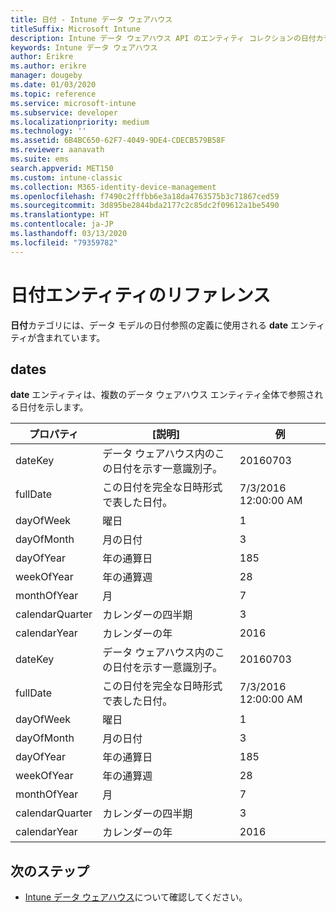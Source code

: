 ```yaml
---
title: 日付 - Intune データ ウェアハウス
titleSuffix: Microsoft Intune
description: Intune データ ウェアハウス API のエンティティ コレクションの日付カテゴリに関するリファレンス トピック。
keywords: Intune データ ウェアハウス
author: Erikre
ms.author: erikre
manager: dougeby
ms.date: 01/03/2020
ms.topic: reference
ms.service: microsoft-intune
ms.subservice: developer
ms.localizationpriority: medium
ms.technology: ''
ms.assetid: 6B4BC650-62F7-4049-9DE4-CDECB579B58F
ms.reviewer: aanavath
ms.suite: ems
search.appverid: MET150
ms.custom: intune-classic
ms.collection: M365-identity-device-management
ms.openlocfilehash: f7490c2fffbb6e3a18da4763575b3c71867ced59
ms.sourcegitcommit: 3d895be2844bda2177c2c85dc2f09612a1be5490
ms.translationtype: HT
ms.contentlocale: ja-JP
ms.lasthandoff: 03/13/2020
ms.locfileid: "79359782"
---
```

# <a name="reference-for-dates-entity"></a>日付エンティティのリファレンス

**日付**カテゴリには、データ モデルの日付参照の定義に使用される **date** エンティティが含まれています。

## <a name="dates"></a>dates

**date** エンティティは、複数のデータ ウェアハウス エンティティ全体で参照される日付を示します。


|    プロパティ     |                      [説明]                       |       例        |
|-----------------|--------------------------------------------------------|----------------------|
|     dateKey     | データ ウェアハウス内のこの日付を示す一意識別子。 |       20160703       |
|    fullDate     |    この日付を完全な日時形式で表した日付。     | 7/3/2016 12:00:00 AM |
|    dayOfWeek    |                      曜日                       |          1           |
|   dayOfMonth    |                      月の日付                      |          3           |
|    dayOfYear    |                      年の通算日                       |         185          |
|   weekOfYear    |                      年の通算週                      |          28          |
|   monthOfYear   |                   月                    |          7           |
| calendarQuarter |                    カレンダーの四半期                    |          3           |
|  calendarYear   |                     カレンダーの年                      |         2016         |
|     dateKey     | データ ウェアハウス内のこの日付を示す一意識別子。 |       20160703       |
|    fullDate     |    この日付を完全な日時形式で表した日付。     | 7/3/2016 12:00:00 AM |
|    dayOfWeek    |                      曜日                       |          1           |
|   dayOfMonth    |                      月の日付                      |          3           |
|    dayOfYear    |                      年の通算日                       |         185          |
|   weekOfYear    |                      年の通算週                      |          28          |
|   monthOfYear   |                   月                    |          7           |
| calendarQuarter |                    カレンダーの四半期                    |          3           |
|  calendarYear   |                     カレンダーの年                      |         2016         |

## <a name="next-steps"></a>次のステップ

- [Intune データ ウェアハウス](reports-nav-create-intune-reports.md)について確認してください。
